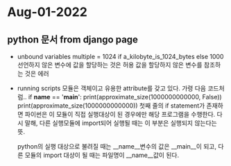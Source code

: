 # Aug-01-2022
## python 문서 from django page

- unbound variables
    multiple = 1024 if a_kilobyte_is_1024_bytes else 1000
    선언하지 않은 변수에 값을 할당하는 것은 허용
    값을 할당하지 않은 변수를 참조하는 것은 에러

- running scripts
    모듈은 객체이고 유용한 attribute를 갖고 있다. 
    가령 다음 코드처럼..
        if __name__ == '__main__':
            print(approximate_size(1000000000000, False))
            print(approximate_size(1000000000000))
    첫째 줄의 if statement가 존재하면 파이썬은 이 모듈이 직접 실행대상이 된 경우에만 해당 프로그램을 수행한다.
    다시 말해, 다른 실행모듈에 import되어 실행될 때는 이 부분은 실행되지 않는다는 뜻.

    python의 실행 대상으로 불려질 때는 __name__변수의 값은 __main__이 되고,
    다른 모듈의 import 대상이 될 때는 파일명이 __name__값이 된다.
